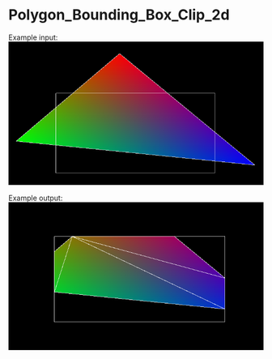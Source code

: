 # Polygon_Bounding_Box_Clip_2d

Example input:
![alt text](https://github.com/BrakusSkullgear/Polygon_Bounding_Box_Clip_2d/blob/main/Images/initial_input.png?raw=true)

Example output:
![alt text](https://github.com/BrakusSkullgear/Polygon_Bounding_Box_Clip_2d/blob/main/Images/clipped_output.png?raw=true)
